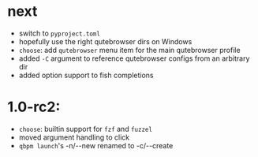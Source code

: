 # next
  - switch to `pyproject.toml`
  - hopefully use the right qutebrowser dirs on Windows
  - `choose`: add `qutebrowser` menu item for the main qutebrowser profile
  - added `-C` argument to reference qutebrowser configs from an arbitrary dir
  - added option support to fish completions

# 1.0-rc2:
  - `choose`: builtin support for `fzf` and `fuzzel`
  - moved argument handling to click
  - `qbpm launch`'s -n/--new renamed to -c/--create
